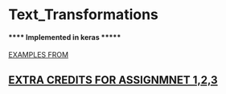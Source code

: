 # Text_Transformations
#### **** Implemented in keras *****

[EXAMPLES FROM](https://keras.io/examples/nlp/text_classification_with_transformer/)

## [EXTRA CREDITS FOR ASSIGNMNET 1,2,3](https://github.com/srilalithaveerubhotla/Advanced_DeepLearning_ExtraCredits)
